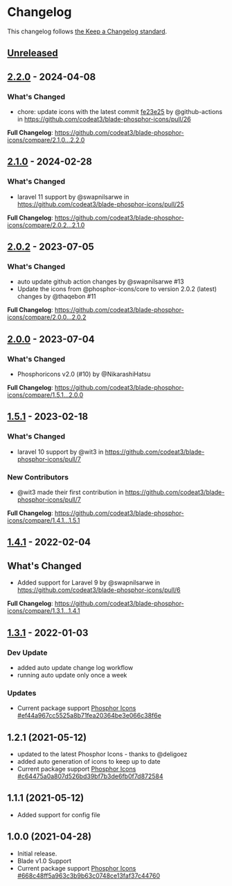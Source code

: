 # Changelog

This changelog follows [the Keep a Changelog standard](https://keepachangelog.com).

## [Unreleased](https://github.com/codeat3/blade-phosphor-icons/compare/2.2.0...HEAD)

## [2.2.0](https://github.com/codeat3/blade-phosphor-icons/compare/2.1.0...2.2.0) - 2024-04-08

### What's Changed

* chore: update icons with the latest commit [fe23e25](https://github.com/phosphor-icons/core/commit/fe23e2534cdb7bec24bd8e6bd99b3676bcf0d54f) by @github-actions in https://github.com/codeat3/blade-phosphor-icons/pull/26

**Full Changelog**: https://github.com/codeat3/blade-phosphor-icons/compare/2.1.0...2.2.0

## [2.1.0](https://github.com/codeat3/blade-phosphor-icons/compare/2.0.2...2.1.0) - 2024-02-28

### What's Changed

* laravel 11 support by @swapnilsarwe in https://github.com/codeat3/blade-phosphor-icons/pull/25

**Full Changelog**: https://github.com/codeat3/blade-phosphor-icons/compare/2.0.2...2.1.0

## [2.0.2](https://github.com/codeat3/blade-phosphor-icons/compare/2.0.0...2.0.2) - 2023-07-05

### What's Changed

- auto update github action changes by @swapnilsarwe #13
- Update the icons from @phosphor-icons/core to version 2.0.2 (latest) changes by @thaqebon #11

**Full Changelog**: https://github.com/codeat3/blade-phosphor-icons/compare/2.0.0...2.0.2

## [2.0.0](https://github.com/codeat3/blade-phosphor-icons/compare/1.5.1...2.0.0) - 2023-07-04

### What's Changed

- Phosphoricons v2.0 (#10) by @NikarashiHatsu

**Full Changelog**: https://github.com/codeat3/blade-phosphor-icons/compare/1.5.1...2.0.0

## [1.5.1](https://github.com/codeat3/blade-phosphor-icons/compare/1.4.1...1.5.1) - 2023-02-18

### What's Changed

- laravel 10 support by @wit3 in https://github.com/codeat3/blade-phosphor-icons/pull/7

### New Contributors

- @wit3 made their first contribution in https://github.com/codeat3/blade-phosphor-icons/pull/7

**Full Changelog**: https://github.com/codeat3/blade-phosphor-icons/compare/1.4.1...1.5.1

## [1.4.1](https://github.com/codeat3/blade-phosphor-icons/compare/1.3.1...1.4.1) - 2022-02-04

## What's Changed

- Added support for Laravel 9 by @swapnilsarwe in https://github.com/codeat3/blade-phosphor-icons/pull/6

**Full Changelog**: https://github.com/codeat3/blade-phosphor-icons/compare/1.3.1...1.4.1

## [1.3.1](https://github.com/codeat3/blade-phosphor-icons/compare/1.2.1...1.3.1) - 2022-01-03

### Dev Update

- added auto update change log workflow
- running auto update only once a week

### Updates

- Current package support [Phosphor Icons #ef44a967cc5525a8b71fea20364be3e066c38f6e](https://github.com/phosphor-icons/phosphor-icons/commit/ef44a967cc5525a8b71fea20364be3e066c38f6e)

## 1.2.1 (2021-05-12)

- updated to the latest Phosphor Icons - thanks to @deligoez
- added auto generation of icons to keep up to date
- Current package support [Phosphor Icons #c64475a0a807d526bd39bf7b3de6fb0f7d872584](https://github.com/phosphor-icons/phosphor-icons/commit/c64475a0a807d526bd39bf7b3de6fb0f7d872584)

## 1.1.1 (2021-05-12)

- Added support for config file

## 1.0.0 (2021-04-28)

- Initial release.
- Blade v1.0 Support
- Current package support [Phosphor Icons #668c48ff5a963c3b9b63c0748ce13faf37c44760](https://github.com/phosphor-icons/phosphor-icons/commit/668c48ff5a963c3b9b63c0748ce13faf37c44760)
